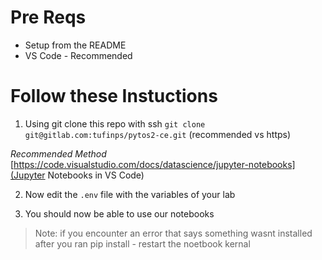 Pre Reqs
=================

- Setup from the README
- VS Code - Recommended


Follow these Instuctions 
=================

1. Using git clone this repo with ssh `git clone git@gitlab.com:tufinps/pytos2-ce.git` (recommended vs https)

*Recommended Method*
[https://code.visualstudio.com/docs/datascience/jupyter-notebooks](Jupyter Notebooks in VS Code)

2. Now edit the `.env` file with the variables of your lab

3. You should now be able to use our notebooks

> Note: if you encounter an error that says something wasnt installed after you ran pip install - restart the noetbook kernal